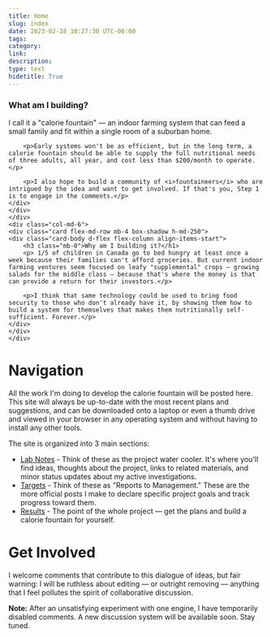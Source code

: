```yaml
---
title: Home
slug: index
date: 2023-02-28 10:27:30 UTC-06:00
tags: 
category: 
link: 
description: 
type: text
hidetitle: True
---
```


<div class="d-block">
<div class="row mb-2">
    <div class="col-md-6">
    <div class="card flex-md-row mb-4 box-shadow h-md-250">
    <div class="card-body d-flex flex-column align-items-start">
        <h3 class="mb-0">What am I building?</h1>
        <p>I call it a "calorie fountain" — an indoor farming system that can feed a small family and fit within a single room of a suburban home.</p>

        <p>Early systems won't be as efficient, but in the long term, a calorie fountain should be able to supply the full nutritional needs of three adults, all year, and cost less than $200/month to operate.</p>

        <p>I also hope to build a community of <i>fountaineers</i> who are intrigued by the idea and want to get involved. If that's you, Step 1 is to engage in the comments.</p>
    </div>
    </div>
    </div>
    <div class="col-md-6">
    <div class="card flex-md-row mb-4 box-shadow h-md-250">
    <div class="card-body d-flex flex-column align-items-start">
        <h3 class="mb-0">Why am I building it?</h1>
        <p> 1/5 of children in Canada go to bed hungry at least once a week because their families can't afford groceries. But current indoor farming ventures seem focused on leafy "supplemental" crops — growing salads for the middle class — because that's where the money is that can provide a return for their investors.</p>

        <p>I think that same technology could be used to bring food security to those who don't already have it, by showing them how to build a system for themselves that makes them nutritionally self-sufficient. Forever.</p>
    </div>
    </div>
    </div>
</div>
</div>

# Navigation

All the work I'm doing to develop the calorie fountain will be posted here. This site will always be up-to-date with the most recent plans and suggestions, and can be downloaded onto a laptop or even a thumb drive and viewed in your browser in any operating system and without having to install any other tools. 

The site is organized into 3 main sections: 

- [Lab Notes](/priority/labnotes) - Think of these as the project water cooler. It's where you'll find ideas, thoughts about the project, links to related materials, and minor status updates about my active investigations.
- [Targets](/priority/targets) - Think of these as "Reports to Management." These are the more official posts I make to declare specific project goals and track progress toward them.
- [Results](/priority/results) - The point of the whole project — get the plans and build a calorie fountain for yourself.

# Get Involved

I welcome comments that contribute to this dialogue of ideas, but fair warning: I will be ruthless about editing — or outright removing — anything that I feel pollutes the spirit of collaborative discussion. 

**Note:** After an unsatisfying experiment with one engine, I have temporarily disabled comments. A new discussion system will be available soon. Stay tuned.
